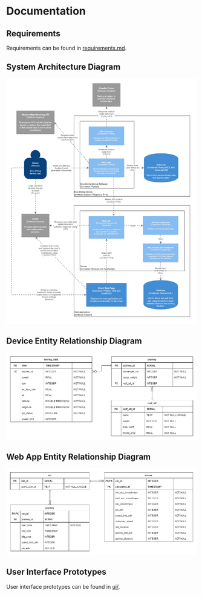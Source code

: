 # Documentation

## Requirements
Requirements can be found in [requirements.md](requirements.md).

## System Architecture Diagram
![System Architecture Diagram](img/system_architecture.jpg)


## Device Entity Relationship Diagram
![Device Entity Relationship Diagram](img/device_erd.jpg)


## Web App Entity Relationship Diagram
![Web App Entity Relationship Diagram](img/web_app_erd.jpg)


## User Interface Prototypes
User interface prototypes can be found in [ui/](ui/).
